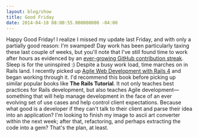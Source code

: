```yaml
---
layout: blog/show
title: Good Friday
date: 2014-04-18 08:00:55.000000000 -04:00
---
```


Happy Good Friday! I realize I missed my update last Friday, and with only a partially good reason: I'm swamped! Day work has been particularly taxing these last couple of weeks, but you'll note that I've still found time to work after hours as evidenced by an [ever-growing GitHub contribution streak](//github.com/dstrunk). Sleep is for the uninspired :) Despite a busy work load, time marches on in Rails land. I recently picked up [Agile Web Development with Rails 4](http://pragprog.com/book/rails4/agile-web-development-with-rails-4) and began working through it. I'd recommend this book before picking up similar popular books like **The Rails Tutorial**. It not only teaches best practices for Rails development, but also teaches Agile development—something that will help manage development in the face of an ever evolving set of use cases and help control client expectations. Because what good is a developer if they can't talk to their client and parse their idea into an application? I'm looking to finish my image to ascii art converter within the next week; after that, refactoring, and perhaps extracting the code into a gem? That's the plan, at least.


